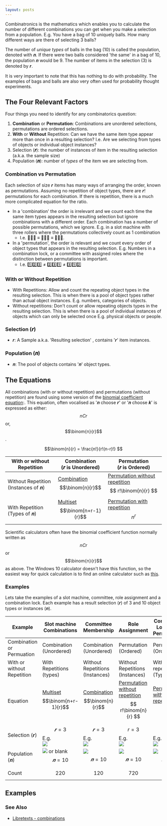 ```yaml
---
layout: posts
---
```


<script type="text/javascript" id="MathJax-script" async
  src="https://cdn.jsdelivr.net/npm/mathjax@3/es5/tex-mml-chtml.js">
</script>

Combinatronics is the mathematics which enables you to calculate the number of different combinations you can get when you make a selection from a population. E.g. You have a bag of 10  uniquely balls. How many different ways are there of selecting 3 balls?

The number of _unique types_ of balls in the bag (10) is called the population, denoted with 𝒏. If there were two balls considered 'the same' in a bag of 10, the population 𝒏 would be 9. The number of items in the selection (3) is denoted by 𝒓.

It is very important to note that this has nothing to do with probability. The examples of bags and balls are also very often used for probability thought experiments.

## The Four Relevant Factors

Four things you need to identify for any combinatorics question:

1. __Combination__ or __Permutation__: Combinations are unordered selections, permutations are ordered selections.
2. __With__ or __Without__ Repetition: Can we have the same item type appear more than once in a resulting selection? I.e. Are we selecting from types of objects or individual object instances?
4. Selection (__𝒓__): the number of instances of item in the resulting selection (a.k.a. the sample size)
3. Population (__𝒏__): number of _types_ of the item we are selecting from.

### Combination vs Permutation  

Each selection of size 𝒓 items has many ways of arranging the order, known as permutations. Assuming no repetition of object types, there are 𝒓! permutations for each combination. If there is repetition, there is a much more complicated equation for the ratio.

- In a 'combination' the order is irrelevant and we count each time the same item types appears in the resulting selection but ignore combinations with a different order. Each combination has a number of possible permutations, which we ignore. E.g. in a slot machine with three rollers where the permutations collectively count as 1 combination
  - I.e.   🍇🍍🍊 ≡ 🍍🍇🍊 ≡ 🍍🍊🍇.
- In a 'permutation', the order is relevant and we count every order of object types that appears in the resulting selection. E.g. Numbers in a combination lock, or a committee with assigned roles where the distinction between permutations is important.
  - I.e.  1️⃣2️⃣3️⃣  ≠ 2️⃣3️⃣1️⃣  ≠ 3️⃣1️⃣2️⃣

### With or Without Repetition

- With Repetitions: Allow and count the repeating object types in the resulting selection. This is when there is a pool of object types rather than actual object instances. E.g. numbers, categories of objects.
- Without repetitions: Don't count or allow repeating objects types in the resulting selection.  This is when there is a pool of individual instances of objects which can only be selected once E.g. physical objects or people.

### Selection (𝒓)

- 𝒓: A Sample a.k.a. 'Resulting selection' ,  contains '𝒓' item instances.

### Population (𝒏)

- 𝒏: The pool of objects contains '𝒏' object types.

## The Equations

All combinations (with or without repetition) and permutations (without repetition) are found using some version of the [binomial coefficient equation](https://en.wikipedia.org/wiki/Binomial_coefficient):. This equation, often vocalised as '𝒏 choose 𝒓' or '𝒏 choose 𝒌' is expressed as either: $$nCr$$ or, $$\binom{n}{r}$$.

$$\binom{n}{r} = \frac{n!}{r!(n-r)!} $$

With or without Repetition | Combination<br>(𝒓 is Unordered) | Permutation<br>(𝒓 is Ordered)
 -|-|-
Without Repetition<br>(Instances of 𝒏)| [Combination](https://en.wikipedia.org/wiki/Combination#Number_of_k-combinations) $$\binom{n}{r}$$| [Permutation without repetition](https://en.wikipedia.org/wiki/Permutation#Permutations_without_repetitions) <br> $$ r!\binom{n}{r} $$
With Repetition<br>(Types of 𝒏)| [Multiset](https://en.wikipedia.org/wiki/Multiset#Counting_multisets)  $$\binom{n+r-1}{r}$$ | [Permutation with repetition](https://en.wikipedia.org/wiki/Permutation#Permutations_with_repetition) <br> $$ n^r $$

Scientific calculators often have the binomial coefficient function normally written as $$nCr$$ or $$\binom{n}{r}$$ as above.  The Windows 10 calculator doesn't have this function, so the easiest way for quick calculation is to find an online calculator such as [this](https://www.omnicalculator.com/math/binomial-coefficient).

### Examples

Lets take the examples of a slot machine, committee, role assignment and a combination lock. Each example has a result selection (𝒓) of 3 and 10 object types or instances (𝒏).

Example | Slot machine Combinations | Committee Membership | Role Assignment | Combination Lock Code Permutations
-|-|-|-|-
Combination or Permuation | Combination (Unordered) | Combination (Unordered)|Permutation (Ordered) |Permutation (Ordered)
With or without Repetition | With Repetitions (types) | Without Repetitions (Instances) | Without Repetitions (Instances) |With repetitions (Types)
Equation | [Multiset](https://en.wikipedia.org/wiki/Multiset#Counting_multisets) <br> $$\binom{n+r-1}{r}$$ | [Combination](https://en.wikipedia.org/wiki/Combination#Number_of_k-combinations) <br> $$\binom{n}{r}$$ | [Permutation without repetition](https://en.wikipedia.org/wiki/Permutation#Permutations_without_repetitions)<br>$$ r!\binom{n}{r} $$ | [Permutation with repetition](https://en.wikipedia.org/wiki/Permutation#Permutations_with_repetition)<br> $$ n^r $$
Selection (𝒓) | $$𝒓=3$$ E.g. <br> ![](../../../assets/20220831035806.png)|$$𝒓=3$$ E.g. <br>![](../../../assets/20220831050703.png)|$$r=3$$ E.g. <br> ![](../../../assets/20220831051434.png) |$$𝒓 = 3$$ E.g. <br>![](../../../assets/20220831055329.png)
Population (𝒏) | ![](../../../assets/20220831041049.png) or blank<br>$$𝒏=10$$ | ![](../../../assets/20220831055814.png)<br>$$𝒏=10$$| ![](../../../assets/20220831055814.png)<br>$$𝒏=10$$|![](../../../assets/20220831041857.png)<br>$$𝒏=10$$
Count |  $$220$$ |  $$120$$| $$720$$ | $$1000$$

## Examples

### See Also

- [Libretexts - combinations](https://math.libretexts.org/Courses/Monroe_Community_College/MTH_220_Discrete_Math/7%3A_Combinatorics/7.5%3A_Combinations_WITH_Repetitions)
